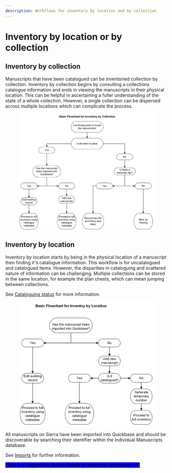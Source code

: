 ```yaml
---
description: Workflows for inventory by location and by collection
---
```


# Inventory by location or by collection

## Inventory by collection

Manuscripts that have been catalogued can be inventoried collection by collection. Inventory by collection begins by consulting a collections calalogue information and ends in viewing the manuscripts in their physical location. This can be helpful in ascertaining a fuller understanding of the state of a whole collection. However, a single collection can be dispersed across multiple locations which can complicate the process.&#x20;

<figure><img src="../../../.gitbook/assets/Inventory by collection flowchart.jpeg" alt=""><figcaption></figcaption></figure>

## Inventory by location

Inventory by location starts by being in the physical location of a manuscript then finding it's catalogue information. This workflow is for uncatalogued and catalogued items. However, the disparities in cataloguing and scattered nature of information can be challenging. Multiple collections can be stored in the same location, for example the plan chests, which can mean jumping between collections.

See [Cataloguing status](../cataloguing-status.md) for more information.&#x20;

<figure><img src="../../../.gitbook/assets/By location flowchart (1).jpeg" alt=""><figcaption></figcaption></figure>

All manuscripts on Sierra have been imported into Quickbase and should be discoverable by searching their identifier within the Individual Manuscripts database.&#x20;

See [Imports](../../../additional-inventory/imports.md) for further information.&#x20;

<mark style="background-color:blue;">\[This is a suggestion. Please delete or amend as necessary YK]</mark>
